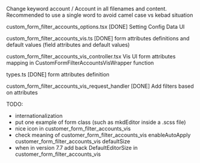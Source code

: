 Change keyword account / Account in all filenames and content. Recommended to use a single word to avoid camel case vs kebad situation

custom_form_filter_accounts_options.tsx [DONE]
	Setting Config Data UI

custom_form_filter_accounts_vis.ts [DONE]
	form attributes definitions and default values (field attributes and default values)

custom_form_filter_accounts_vis_controller.tsx
	Vis UI
	form attributes mapping in CustomFormFilterAccountsVisWrapper function

types.ts [DONE]
	form attributes definition

custom_form_filter_accounts_vis_request_handler [DONE]
	Add filters based on attributes

TODO:
- internationalization
- put one example of form class (such as mkdEditor inside a .scss file)
- nice icon in customer_form_filter_accounts_vis
- check meaning of
	customer_form_filter_accounts_vis enableAutoApply
	customer_form_filter_accounts_vis defaultSize
- when in version 7.7 add back DefaultEditorSize in customer_form_filter_accounts_vis